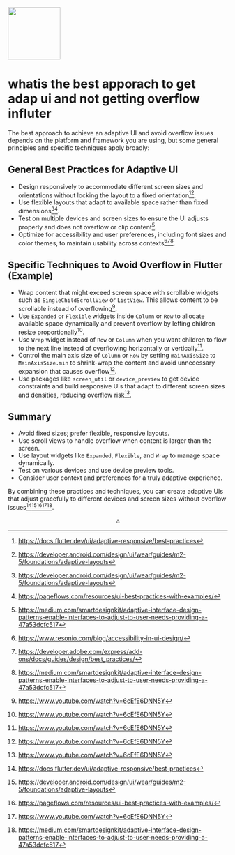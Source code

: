 <img src="https://r2cdn.perplexity.ai/pplx-full-logo-primary-dark%402x.png" class="logo" width="120"/>

# whatis the best apporach to get adap ui and not getting overflow influter

The best approach to achieve an adaptive UI and avoid overflow issues depends on the platform and framework you are using, but some general principles and specific techniques apply broadly:

## General Best Practices for Adaptive UI

- Design responsively to accommodate different screen sizes and orientations without locking the layout to a fixed orientation[^1][^2].
- Use flexible layouts that adapt to available space rather than fixed dimensions[^2][^4].
- Test on multiple devices and screen sizes to ensure the UI adjusts properly and does not overflow or clip content[^7].
- Optimize for accessibility and user preferences, including font sizes and color themes, to maintain usability across contexts[^3][^5][^7].


## Specific Techniques to Avoid Overflow in Flutter (Example)

- Wrap content that might exceed screen space with scrollable widgets such as `SingleChildScrollView` or `ListView`. This allows content to be scrollable instead of overflowing[^6].
- Use `Expanded` or `Flexible` widgets inside `Column` or `Row` to allocate available space dynamically and prevent overflow by letting children resize proportionally[^6].
- Use `Wrap` widget instead of `Row` or `Column` when you want children to flow to the next line instead of overflowing horizontally or vertically[^6].
- Control the main axis size of `Column` or `Row` by setting `mainAxisSize` to `MainAxisSize.min` to shrink-wrap the content and avoid unnecessary expansion that causes overflow[^6].
- Use packages like `screen_util` or `device_preview` to get device constraints and build responsive UIs that adapt to different screen sizes and densities, reducing overflow risk[^6].


## Summary

- Avoid fixed sizes; prefer flexible, responsive layouts.
- Use scroll views to handle overflow when content is larger than the screen.
- Use layout widgets like `Expanded`, `Flexible`, and `Wrap` to manage space dynamically.
- Test on various devices and use device preview tools.
- Consider user context and preferences for a truly adaptive experience.

By combining these practices and techniques, you can create adaptive UIs that adjust gracefully to different devices and screen sizes without overflow issues[^1][^2][^4][^6][^7].

<div style="text-align: center">⁂</div>

[^1]: https://docs.flutter.dev/ui/adaptive-responsive/best-practices

[^2]: https://developer.android.com/design/ui/wear/guides/m2-5/foundations/adaptive-layouts

[^3]: https://www.resonio.com/blog/accessibility-in-ui-design/

[^4]: https://pageflows.com/resources/ui-best-practices-with-examples/

[^5]: https://developer.adobe.com/express/add-ons/docs/guides/design/best_practices/

[^6]: https://www.youtube.com/watch?v=6cEfE6DNN5Y

[^7]: https://medium.com/smartdesignkit/adaptive-interface-design-patterns-enable-interfaces-to-adjust-to-user-needs-providing-a-47a53dcfc517

[^8]: https://docs.flutter.dev/ui/adaptive-responsive/general

[^9]: https://www.amorserv.com/insights/mastering-user-experience-best-practices-for-intuitive-interfaces

[^10]: https://developer.android.com/develop/ui/compose/layouts/adaptive

[^11]: https://www.webstacks.com/blog/ui-design-best-practices

[^12]: https://dev.to/lionnelt/best-practices-for-building-responsive-user-interfacesuis-with-flutter-o05

[^13]: https://www.netguru.com/blog/best-practices-ui-web-design

[^14]: https://docs.flutter.dev/ui/adaptive-responsive

[^15]: https://m2.material.io/design/platform-guidance/cross-platform-adaptation.html

[^16]: https://developer.android.com/docs/quality-guidelines/build-for-billions/ui

[^17]: https://www.youtube.com/watch?v=qTYVP2iMgSw

[^18]: https://android-developers.googleblog.com/2024/09/jetpack-compose-apis-for-building-adaptive-layouts-material-guidance-now-stable.html

[^19]: https://ceur-ws.org/Vol-2355/paper6.pdf

[^20]: https://www.mdui.org/en/design/1/platforms/platform-adaptation.html


